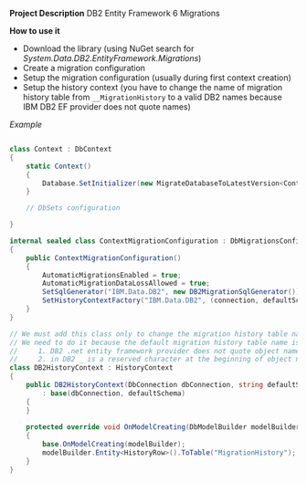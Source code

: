 **Project Description**
DB2 Entity Framework 6 Migrations


**How to use it**
 - Download the library (using NuGet search for _System.Data.DB2.EntityFramework.Migrations_)  
 - Create a migration configuration  
 - Setup the migration configuration (usually during first context creation)  
 - Setup the history context (you have to change the name of migration history table from ```__MigrationHistory``` to a valid DB2 names because IBM DB2 EF provider does not quote names)

_Example_

```c#

class Context : DbContext
{
    static Context()
    {
        Database.SetInitializer(new MigrateDatabaseToLatestVersion<Context, ContextMigrationConfiguration>(true));
    }

    // DbSets configuration

}

internal sealed class ContextMigrationConfiguration : DbMigrationsConfiguration<Context>
{
    public ContextMigrationConfiguration()
    {
        AutomaticMigrationsEnabled = true;
        AutomaticMigrationDataLossAllowed = true;
        SetSqlGenerator("IBM.Data.DB2", new DB2MigrationSqlGenerator());
        SetHistoryContextFactory("IBM.Data.DB2", (connection, defaultSchema) => new DB2HistoryContext(connection, defaultSchema));
    }
}

// We must add this class only to change the migration history table name
// We need to do it because the default migration history table name is __MigrationHistory and
//     1. DB2 .net entity framework provider does not quote object names
//     2. in DB2 _ is a reserved character at the beginning of object names
class DB2HistoryContext : HistoryContext
{
    public DB2HistoryContext(DbConnection dbConnection, string defaultSchema) 
        : base(dbConnection, defaultSchema) 
    { 
    } 
 
    protected override void OnModelCreating(DbModelBuilder modelBuilder) 
    { 
        base.OnModelCreating(modelBuilder); 
        modelBuilder.Entity<HistoryRow>().ToTable("MigrationHistory"); 
    } 
}

```
